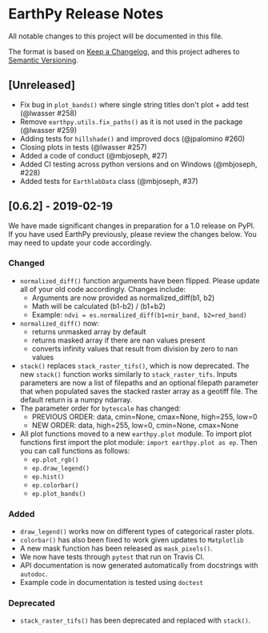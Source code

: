 # EarthPy Release Notes

All notable changes to this project will be documented in this file.

The format is based on [Keep a Changelog](https://keepachangelog.com/en/1.0.0/),
and this project adheres to [Semantic Versioning](https://semver.org/spec/v2.0.0.html).

## [Unreleased]

* Fix bug in `plot_bands()` where single string titles don't plot + add test (@lwasser #258)
* Remove `earthpy.utils.fix_paths()` as it is not used in the package (@lwasser #259)
* Adding tests for `hillshade()` and improved docs (@jpalomino #260)
* Closing plots in tests (@lwasser #257)
* Added a code of conduct (@mbjoseph, #27)
* Added CI testing across python versions and on Windows (@mbjoseph, #228)
* Added tests for `EarthlabData` class (@mbjoseph, #37)

## [0.6.2] - 2019-02-19
We have made significant changes in preparation for a 1.0 release
on PyPI. If you have used EarthPy previously, please review the changes below.
You may need to update your code accordingly.

### Changed
- `normalized_diff()` function arguments have been flipped. Please update
all of your old code accordingly. Changes include:
    * Arguments are now provided as normalized_diff(b1, b2)
    * Math will be calculated (b1-b2) / (b1+b2)
    * Example: `ndvi = es.normalized_diff(b1=nir_band, b2=red_band)`
- `normalized_diff()` now:
    * returns unmasked array by default
    * returns masked array if there are nan values present
    * converts infinity values that result from division by zero to nan values
- `stack()` replaces `stack_raster_tifs()`, which is now deprecated.
The new `stack()` function
works similarly to `stack_raster_tifs`. Inputs parameters are now a list of
filepaths and an optional filepath parameter that when populated saves the
stacked raster array as a geotiff file. The default return is a
numpy ndarray.
- The parameter order for `bytescale` has changed:
   * PREVIOUS ORDER: data, cmin=None, cmax=None, high=255, low=0
   * NEW ORDER: data, high=255, low=0, cmin=None, cmax=None
- All plot functions moved to a new `earthpy.plot` module. To import plot
functions first import the plot module: `import earthpy.plot as ep`. Then you
can call functions as follows:
  * `ep.plot_rgb()`
  * `ep.draw_legend()`
  * `ep.hist()`
  * `ep.colorbar()`
  * `ep.plot_bands()`

### Added
* `draw_legend()` works now on different types of categorical raster plots.
* `colorbar()` has also been fixed to work given updates to `Matplotlib`
* A new mask function has been released as `mask_pixels()`.
* We now have tests through `pytest` that run on Travis CI.
* API documentation is now generated automatically from docstrings with `autodoc`.
* Example code in documentation is tested using `doctest`

### Deprecated
* `stack_raster_tifs()` has been deprecated and replaced with `stack()`.
